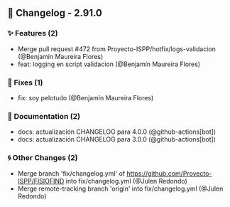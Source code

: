 ## 🚀 Changelog - 2.91.0

### ✨ Features (2)
- Merge pull request #472 from Proyecto-ISPP/hotfix/logs-validacion (@Benjamín Maureira Flores)
- feat: logging en script validacion (@Benjamín Maureira Flores)
### 🐛 Fixes (1)
- fix: soy pelotudo (@Benjamín Maureira Flores)
### 📖 Documentation (2)
- docs: actualización CHANGELOG para 4.0.0 (@github-actions[bot])
- docs: actualización CHANGELOG para 3.0.0 (@github-actions[bot])
### 🌀 Other Changes (2)
- Merge branch 'fix/changelog.yml' of https://github.com/Proyecto-ISPP/FISIOFIND into fix/changelog.yml (@Julen Redondo)
- Merge remote-tracking branch 'origin' into fix/changelog.yml (@Julen Redondo)
